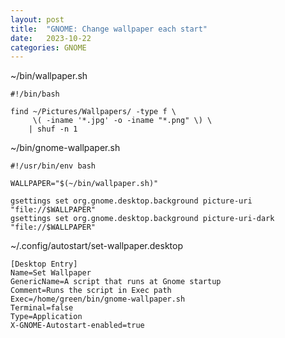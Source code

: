 ```yaml
---
layout: post
title:  "GNOME: Change wallpaper each start"
date:   2023-10-22
categories: GNOME
---
```



~/bin/wallpaper.sh
```
#!/bin/bash

find ~/Pictures/Wallpapers/ -type f \
     \( -iname '*.jpg' -o -iname "*.png" \) \
    | shuf -n 1
```


~/bin/gnome-wallpaper.sh
```
#!/usr/bin/env bash

WALLPAPER="$(~/bin/wallpaper.sh)"

gsettings set org.gnome.desktop.background picture-uri "file://$WALLPAPER"
gsettings set org.gnome.desktop.background picture-uri-dark "file://$WALLPAPER"
```


~/.config/autostart/set-wallpaper.desktop
```
[Desktop Entry]
Name=Set Wallpaper
GenericName=A script that runs at Gnome startup
Comment=Runs the script in Exec path
Exec=/home/green/bin/gnome-wallpaper.sh
Terminal=false
Type=Application
X-GNOME-Autostart-enabled=true
```
